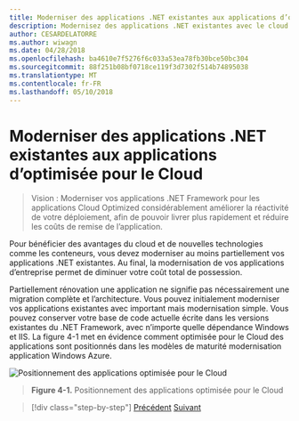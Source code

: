 ```yaml
---
title: Moderniser des applications .NET existantes aux applications d’optimisée pour le Cloud
description: Modernisez des applications .NET existantes avec le cloud Azure et des conteneurs Windows.
author: CESARDELATORRE
ms.author: wiwagn
ms.date: 04/28/2018
ms.openlocfilehash: ba4610e7f5276f6c033a53ea78fb30bce50bc304
ms.sourcegitcommit: 88f251b08bf0718ce119f3d7302f514b74895038
ms.translationtype: MT
ms.contentlocale: fr-FR
ms.lasthandoff: 05/10/2018
---
```

# <a name="modernize-existing-net-apps-to-cloud-optimized-applications"></a>Moderniser des applications .NET existantes aux applications d’optimisée pour le Cloud

> Vision : Moderniser vos applications .NET Framework pour les applications Cloud Optimized considérablement améliorer la réactivité de votre déploiement, afin de pouvoir livrer plus rapidement et réduire les coûts de remise de l’application.

Pour bénéficier des avantages du cloud et de nouvelles technologies comme les conteneurs, vous devez moderniser au moins partiellement vos applications .NET existantes. Au final, la modernisation de vos applications d’entreprise permet de diminuer votre coût total de possession.

Partiellement rénovation une application ne signifie pas nécessairement une migration complète et l’architecture. Vous pouvez initialement moderniser vos applications existantes avec important mais modernisation simple. Vous pouvez conserver votre base de code actuelle écrite dans les versions existantes du .NET Framework, avec n’importe quelle dépendance Windows et IIS. La figure 4-1 met en évidence comment optimisée pour le Cloud des applications sont positionnés dans les modèles de maturité modernisation application Windows Azure.

![Positionnement des applications optimisée pour le Cloud](./media/image1.png)

> **Figure 4-1.** Positionnement des applications optimisée pour le Cloud

>[!div class="step-by-step"]
[Précédent](../migrate-your-relational-databases-to-azure.md)
[Suivant](reasons-to-modernize-existing-net-apps-to-cloud-optimized-applications.md)
